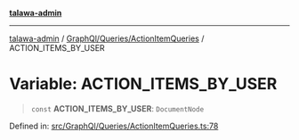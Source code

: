 [**talawa-admin**](../../../../README.md)

***

[talawa-admin](../../../../README.md) / [GraphQl/Queries/ActionItemQueries](../README.md) / ACTION\_ITEMS\_BY\_USER

# Variable: ACTION\_ITEMS\_BY\_USER

> `const` **ACTION\_ITEMS\_BY\_USER**: `DocumentNode`

Defined in: [src/GraphQl/Queries/ActionItemQueries.ts:78](https://github.com/gautam-divyanshu/talawa-admin/blob/334f0f7773e45df65600a1da08d00c41806347e4/src/GraphQl/Queries/ActionItemQueries.ts#L78)
